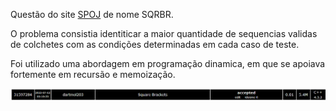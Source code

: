 Questão do site [SPOJ](https://www.spoj.com/problems/SQRBR/) de nome SQRBR.

O problema consistia identiticar a maior quantidade de sequencias validas de colchetes com as condições determinadas em cada caso de teste.

Foi utilizado uma abordagem em programação dinamica, em que se apoiava fortemente em recursão e memoização.

![submissão aceita](AC.png)